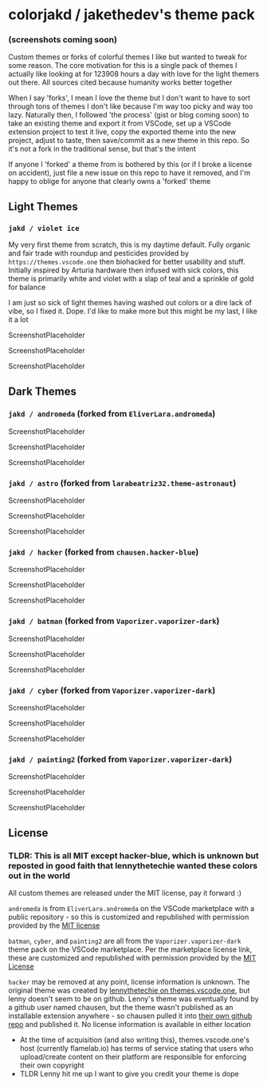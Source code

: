 # colorjakd / jakethedev's theme pack

### (screenshots coming soon)

Custom themes or forks of colorful themes I like but wanted to tweak for some reason. The core motivation for this is a single pack of themes I actually like looking at for 123908 hours a day with love for the light themers out there. All sources cited because humanity works better together

When I say 'forks', I mean I love the theme but I don't want to have to sort through tons of themes I don't like because I'm way too picky and way too lazy. Naturally then, I followed 'the process' (gist or blog coming soon) to take an existing theme and export it from VSCode, set up a VSCode extension project to test it live, copy the exported theme into the new project, adjust to taste, then save/commit as a new theme in this repo. So it's not a fork in the traditional sense, but that's the intent

If anyone I 'forked' a theme from is bothered by this (or if I broke a license on accident), just file a new issue on this repo to have it removed, and I'm happy to oblige for anyone that clearly owns a 'forked' theme

## Light Themes

### `jakd / violet ice`

My very first theme from scratch, this is my daytime default. Fully organic and fair trade with roundup and pesticides provided by `https://themes.vscode.one` then biohacked for better usability and stuff. Initially inspired by Arturia hardware then infused with sick colors, this theme is primarily white and violet with a slap of teal and a sprinkle of gold for balance

I am just so sick of light themes having washed out colors or a dire lack of vibe, so I fixed it. Dope. I'd like to make more but this might be my last, I like it a lot

ScreenshotPlaceholder

ScreenshotPlaceholder

ScreenshotPlaceholder

## Dark Themes

### `jakd / andromeda` (forked from `EliverLara.andromeda`)

ScreenshotPlaceholder

ScreenshotPlaceholder

ScreenshotPlaceholder

### `jakd / astro` (forked from `larabeatriz32.theme-astronaut`)

ScreenshotPlaceholder

ScreenshotPlaceholder

ScreenshotPlaceholder

### `jakd / hacker` (forked from `chausen.hacker-blue`)

ScreenshotPlaceholder

ScreenshotPlaceholder

ScreenshotPlaceholder

### `jakd / batman` (forked from `Vaporizer.vaporizer-dark`)

ScreenshotPlaceholder

ScreenshotPlaceholder

ScreenshotPlaceholder

### `jakd / cyber` (forked from `Vaporizer.vaporizer-dark`)

ScreenshotPlaceholder

ScreenshotPlaceholder

ScreenshotPlaceholder

### `jakd / painting2` (forked from `Vaporizer.vaporizer-dark`)

ScreenshotPlaceholder

ScreenshotPlaceholder

ScreenshotPlaceholder

## License

### TLDR: This is all MIT except hacker-blue, which is unknown but reposted in good faith that lennythetechie wanted these colors out in the world

All custom themes are released under the MIT license, pay it forward :)

`andromeda` is from `EliverLara.andromeda` on the VSCode marketplace with a public repository - so this is customized and republished with permission provided by the [MIT license](https://github.com/EliverLara/Andromeda/blob/master/LICENSE.md)

`batman`, `cyber`, and `painting2` are all from the `Vaporizer.vaporizer-dark` theme pack on the VSCode marketplace. Per the marketplace license link, these are customized and republished with permission provided by the [MIT License](https://marketplace.visualstudio.com/items/Vaporizer.vaporizer-dark/license)

`hacker` may be removed at any point, license information is unknown. The original theme was created by [lennythetechie on themes.vscode.one](https://themes.vscode.one/theme/lennythetechie/o8CSDFWb), but lenny doesn't seem to be on github. Lenny's theme was eventually found by a github user named chausen, but the theme wasn't published as an installable extension anywhere - so chausen pulled it into [their own github repo](https://github.com/chausen/hacker-blue) and published it. No license information is available in either location
- At the time of acquisition (and also writing this), themes.vscode.one's host (currently flamelab.io) has terms of service stating that users who upload/create content on their platform are responsible for enforcing their own copyright
- TLDR Lenny hit me up I want to give you credit your theme is dope
